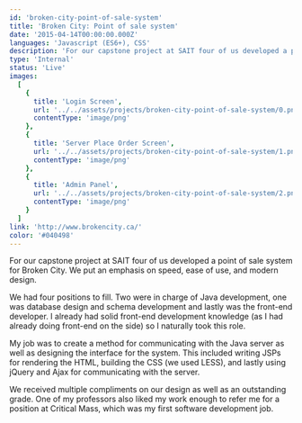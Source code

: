 ```yaml
---
id: 'broken-city-point-of-sale-system'
title: 'Broken City: Point of sale system'
date: '2015-04-14T00:00:00.000Z'
languages: 'Javascript (ES6+), CSS'
description: 'For our capstone project at SAIT four of us developed a point of sale system for Broken City. We put an emphasis on speed, ease of use, and modern design.'
type: 'Internal'
status: 'Live'
images:
  [
    {
      title: 'Login Screen',
      url: '../../assets/projects/broken-city-point-of-sale-system/0.png',
      contentType: 'image/png'
    },
    {
      title: 'Server Place Order Screen',
      url: '../../assets/projects/broken-city-point-of-sale-system/1.png',
      contentType: 'image/png'
    },
    {
      title: 'Admin Panel',
      url: '../../assets/projects/broken-city-point-of-sale-system/2.png',
      contentType: 'image/png'
    }
  ]
link: 'http://www.brokencity.ca/'
color: '#040498'
---
```


For our capstone project at SAIT four of us developed a point of sale system for Broken City. We put an emphasis on speed, ease of use, and modern design.

We had four positions to fill. Two were in charge of Java development, one was database design and schema development and lastly was the front-end developer. I already had solid front-end development knowledge (as I had already doing front-end on the side) so I naturally took this role.

My job was to create a method for communicating with the Java server as well as designing the interface for the system. This included writing JSPs for rendering the HTML, building the CSS (we used LESS), and lastly using jQuery and Ajax for communicating with the server.

We received multiple compliments on our design as well as an outstanding grade. One of my professors also liked my work enough to refer me for a position at Critical Mass, which was my first software development job.
